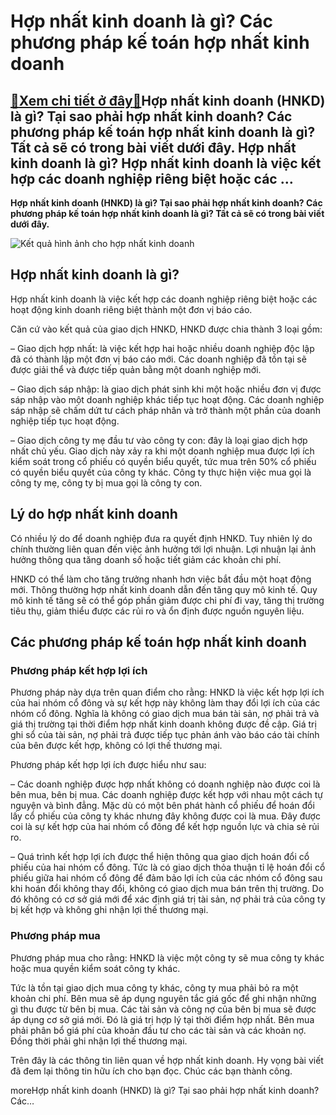 Hợp nhất kinh doanh là gì? Các phương pháp kế toán hợp nhất kinh doanh
======================================================================

[:gift:Xem chi tiết ở đây:gift:](https://hddtvn.com/hop-nhat-kinh-doanh-la-gi-cac-phuong-phap-ke-toan-hop-nhat-kinh-doanh/)Hợp nhất kinh doanh (HNKD) là gì? Tại sao phải hợp nhất kinh doanh? Các phương pháp kế toán hợp nhất kinh doanh là gì? Tất cả sẽ có trong bài viết dưới đây. Hợp nhất kinh doanh là gì? Hợp nhất kinh doanh là việc kết hợp các doanh nghiệp riêng biệt hoặc các …
------------------------------------------------------------------------------------------------------------------------------------------------------------------------------------------------------------------------------------------------------------------

**Hợp nhất kinh doanh (HNKD) là gì? Tại sao phải hợp nhất kinh doanh? Các phương pháp kế toán hợp nhất kinh doanh là gì? Tất cả sẽ có trong bài viết dưới đây.**


![Kết quả hình ảnh cho hợp nhất kinh doanh](https://hddtvn.com/wp-content/uploads/2021/01/nghe-thuat-ban-hang-giup-dan-kinh-doanh-kiem-boi-tien1470016521.jpg)


Hợp nhất kinh doanh là gì?
--------------------------


Hợp nhất kinh doanh là việc kết hợp các doanh nghiệp riêng biệt hoặc các hoạt động kinh doanh riêng biệt thành một đơn vị báo cáo.


Căn cứ vào kết quả của giao dịch HNKD, HNKD được chia thành 3 loại gồm:


– Giao dịch hợp nhất: là việc kết hợp hai hoặc nhiều doanh nghiệp độc lập đã có thành lập một đơn vị báo cáo mới. Các doanh nghiệp đã tồn tại sẽ được giải thể và được tiếp quản bằng một doanh nghiệp mới.


– Giao dịch sáp nhập: là giao dịch phát sinh khi một hoặc nhiều đơn vị được sáp nhập vào một doanh nghiệp khác tiếp tục hoạt động. Các doanh nghiệp sáp nhập sẽ chấm dứt tư cách pháp nhân và trở thành một phần của doanh nghiệp tiếp tục hoạt động.


– Giao dịch công ty mẹ đầu tư vào công ty con: đây là loại giao dịch hợp nhất chủ yếu. Giao dịch này xảy ra khi một doanh nghiệp mua được lợi ích kiểm soát trong cổ phiếu có quyền biểu quyết, tức mua trên 50% cổ phiếu có quyền biểu quyết của công ty khác. Công ty thực hiện việc mua gọi là công ty mẹ, công ty bị mua gọi là công ty con.


Lý do hợp nhất kinh doanh
-------------------------


Có nhiều lý do để doanh nghiệp đưa ra quyết định HNKD. Tuy nhiên lý do chính thường liên quan đến việc ảnh hưởng tới lợi nhuận. Lợi nhuận lại ảnh hưởng thông qua tăng doanh số hoặc tiết giảm các khoản chi phí.


HNKD có thể làm cho tăng trưởng nhanh hơn việc bắt đầu một hoạt động mới. Thông thường hợp nhất kinh doanh dẫn đến tăng quy mô kinh tế. Quy mô kinh tế tăng sẽ có thể góp phần giảm được chi phí đi vay, tăng thị trường tiêu thụ, giảm thiểu được các rủi ro và ổn định được nguồn nguyên liệu.


Các phương pháp kế toán hợp nhất kinh doanh
-------------------------------------------


### Phương pháp kết hợp lợi ích


Phương pháp này dựa trên quan điểm cho rằng: HNKD là việc kết hợp lợi ích của hai nhóm cổ đông và sự kết hợp này không làm thay đổi lợi ích của các nhóm cổ đông. Nghĩa là không có giao dịch mua bán tài sản, nợ phải trả và giá thị trường tại thời điểm hợp nhất kinh doanh không được đề cập. Giá trị ghi sổ của tài sản, nợ phải trả được tiếp tục phản ánh vào báo cáo tài chính của bên được kết hợp, không có lợi thế thương mại.


Phương pháp kết hợp lợi ích được hiểu như sau:


– Các doanh nghiệp được hợp nhất không có doanh nghiệp nào được coi là bên mua, bên bị mua. Các doanh nghiệp được kết hợp với nhau một cách tự nguyện và bình đẳng. Mặc dù có một bên phát hành cổ phiếu để hoán đổi lấy cổ phiếu của công ty khác nhưng đây không được coi là mua. Đây được coi là sự kết hợp của hai nhóm cổ đông để kết hợp nguồn lực và chia sẻ rủi ro.


– Quá trình kết hợp lợi ích được thể hiện thông qua giao dịch hoán đổi cổ phiếu của hai nhóm cổ đông. Tức là có giao dịch thỏa thuận tỉ lệ hoán đổi cổ phiếu giữa hai nhóm cổ đông để đảm bảo lợi ích của các nhóm cổ đông sau khi hoán đổi không thay đổi, không có giao dịch mua bán trên thị trường. Do đó không có cơ sở giá mới để xác định giá trị tài sản, nợ phải trả của công ty bị kết hợp và không ghi nhận lợi thế thương mại.


### Phương pháp mua


Phương pháp mua cho rằng: HNKD là việc một công ty sẽ mua công ty khác hoặc mua quyền kiểm soát công ty khác.


Tức là tồn tại giao dịch mua công ty khác, công ty mua phải bỏ ra một khoản chi phí. Bên mua sẽ áp dụng nguyên tắc giá gốc để ghi nhận những gì thu được từ bên bị mua. Các tài sản và công nợ của bên bị mua sẽ được áp dụng cơ sở giá mới. Đó là giá trị hợp lý tại thời điểm hợp nhất. Bên mua phải phân bổ giá phí của khoản đầu tư cho các tài sản và các khoản nợ. Đồng thời phải ghi nhận lợi thế thương mại.


Trên đây là các thông tin liên quan về hợp nhất kinh doanh. Hy vọng bài viết đã đem lại thông tin hữu ích cho bạn đọc. Chúc các bạn thành công.


moreHợp nhất kinh doanh (HNKD) là gì? Tại sao phải hợp nhất kinh doanh? Các…

